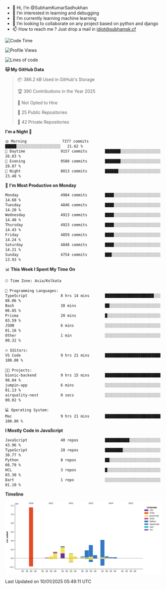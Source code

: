 - 👋 Hi, I’m @SubhamKumarSadhukhan
- 👀 I’m interested in learning and debugging
- 🌱 I’m currently learning machine learning
- 💞️ I’m looking to collaborate on any project based on python and django
- 📫 How to reach me ?
      Just drop a mail in idiot@subhamsk.cf

<!---
SubhamKumarSadhukhan/SubhamKumarSadhukhan is a ✨ special ✨ repository because its `README.md` (this file) appears on your GitHub profile.
You can click the Preview link to take a look at your changes.
--->


<!--START_SECTION:waka-->
![Code Time](http://img.shields.io/badge/Code%20Time-2%2C700%20hrs%2021%20mins-blue)

![Profile Views](http://img.shields.io/badge/Profile%20Views-0-blue)

![Lines of code](https://img.shields.io/badge/From%20Hello%20World%20I%27ve%20Written-2.8%20million%20lines%20of%20code-blue)

**🐱 My GitHub Data** 

> 📦 386.2 kB Used in GitHub's Storage 
 > 
> 🏆 390 Contributions in the Year 2025
 > 
> 🚫 Not Opted to Hire
 > 
> 📜 25 Public Repositories 
 > 
> 🔑 42 Private Repositories 
 > 
**I'm a Night 🦉** 

```text
🌞 Morning                7377 commits        █████░░░░░░░░░░░░░░░░░░░░   21.62 % 
🌆 Daytime                9157 commits        ███████░░░░░░░░░░░░░░░░░░   26.83 % 
🌃 Evening                9580 commits        ███████░░░░░░░░░░░░░░░░░░   28.07 % 
🌙 Night                  8013 commits        ██████░░░░░░░░░░░░░░░░░░░   23.48 % 
```
📅 **I'm Most Productive on Monday** 

```text
Monday                   4984 commits        ████░░░░░░░░░░░░░░░░░░░░░   14.60 % 
Tuesday                  4846 commits        ████░░░░░░░░░░░░░░░░░░░░░   14.20 % 
Wednesday                4913 commits        ████░░░░░░░░░░░░░░░░░░░░░   14.40 % 
Thursday                 4923 commits        ████░░░░░░░░░░░░░░░░░░░░░   14.43 % 
Friday                   4859 commits        ████░░░░░░░░░░░░░░░░░░░░░   14.24 % 
Saturday                 4848 commits        ████░░░░░░░░░░░░░░░░░░░░░   14.21 % 
Sunday                   4754 commits        ███░░░░░░░░░░░░░░░░░░░░░░   13.93 % 
```


📊 **This Week I Spent My Time On** 

```text
🕑︎ Time Zone: Asia/Kolkata

💬 Programming Languages: 
TypeScript               8 hrs 14 mins       ██████████████████████░░░   88.06 % 
Bash                     38 mins             ██░░░░░░░░░░░░░░░░░░░░░░░   06.85 % 
Prisma                   20 mins             █░░░░░░░░░░░░░░░░░░░░░░░░   03.59 % 
JSON                     6 mins              ░░░░░░░░░░░░░░░░░░░░░░░░░   01.16 % 
Other                    1 min               ░░░░░░░░░░░░░░░░░░░░░░░░░   00.32 % 

🔥 Editors: 
VS Code                  9 hrs 21 mins       █████████████████████████   100.00 % 

🐱‍💻 Projects: 
bionic-backend           9 hrs 15 mins       █████████████████████████   98.84 % 
jumpin-app               6 mins              ░░░░░░░░░░░░░░░░░░░░░░░░░   01.13 % 
airquality-nest          0 secs              ░░░░░░░░░░░░░░░░░░░░░░░░░   00.02 % 

💻 Operating System: 
Mac                      9 hrs 21 mins       █████████████████████████   100.00 % 
```

**I Mostly Code in JavaScript** 

```text
JavaScript               40 repos            ███████████░░░░░░░░░░░░░░   43.96 % 
TypeScript               28 repos            ████████░░░░░░░░░░░░░░░░░   30.77 % 
Python                   8 repos             ██░░░░░░░░░░░░░░░░░░░░░░░   08.79 % 
HCL                      3 repos             █░░░░░░░░░░░░░░░░░░░░░░░░   03.30 % 
Dart                     1 repo              ░░░░░░░░░░░░░░░░░░░░░░░░░   01.10 % 
```



**Timeline**

![Lines of Code chart](https://raw.githubusercontent.com/SubhamKumarSadhukhan/SubhamKumarSadhukhan/main/assets/bar_graph.png)


 Last Updated on 10/01/2025 05:49:11 UTC
<!--END_SECTION:waka-->
